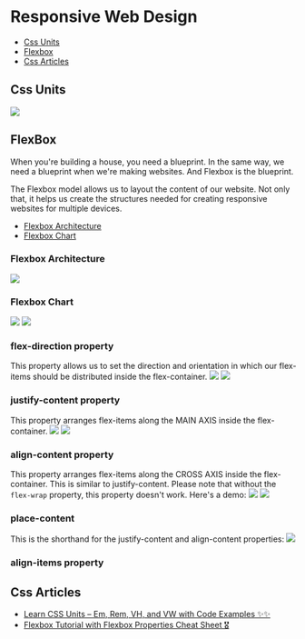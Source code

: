 # Responsive Web Design
* [Css Units](https://github.com/sakibcy/responsive-web-design#css-units)
* [Flexbox](https://github.com/sakibcy/responsive-web-design#flexbox)
* [Css Articles](https://github.com/sakibcy/responsive-web-design#css-articles)



## Css Units
<img src='./readMeImages/htmlRem.png' />


## FlexBox
When you're building a house, you need a blueprint. In the same way, we need a blueprint when we're making websites. And Flexbox is the blueprint.

The Flexbox model allows us to layout the content of our website. Not only that, it helps us create the structures needed for creating responsive websites for multiple devices. 
* [Flexbox Architecture](https://github.com/sakibcy/responsive-web-design#flexbox-architecture)
* [Flexbox Chart](https://github.com/sakibcy/responsive-web-design#flexbox-chart)


### Flexbox Architecture
<img src='./readMeImages/flexBoxArchitecture.png' />

### Flexbox Chart
<img src='./readMeImages/flexBoxChart.png' />
<img src='./readMeImages/flexBoxProperty.png' />

### flex-direction property
This property allows us to set the direction and orientation in which our flex-items should be distributed inside the flex-container.
<img src='./readMeImages/flexDirectionRow.png' />
<img src='./readMeImages/flexDirectionColumn.png' />

### justify-content property
This property arranges flex-items along the MAIN AXIS inside the flex-container.
<img src='./readMeImages/justifyContent.png' />
<img src='./readMeImages/justifyContentSpace.png' />

### align-content property
This property arranges flex-items along the CROSS AXIS inside the flex-container. This is similar to justify-content.
Please note that without the ```flex-wrap``` property, this property doesn't work. Here's a demo:
<img src='./readMeImages/alignContent.png' />
<img src='./readMeImages/alignContentSpace.png' />

### place-content
This is the shorthand for the justify-content and align-content properties:
<img src='./readMeImages/palceContent.png' />


### align-items property

## Css Articles
* [Learn CSS Units – Em, Rem, VH, and VW with Code Examples ✨✨](https://www.freecodecamp.org/news/learn-css-units-em-rem-vh-vw-with-code-examples/)
* [Flexbox Tutorial with Flexbox Properties Cheat Sheet 🎖️](https://www.freecodecamp.org/news/css-flexbox-tutorial-with-cheatsheet/)
